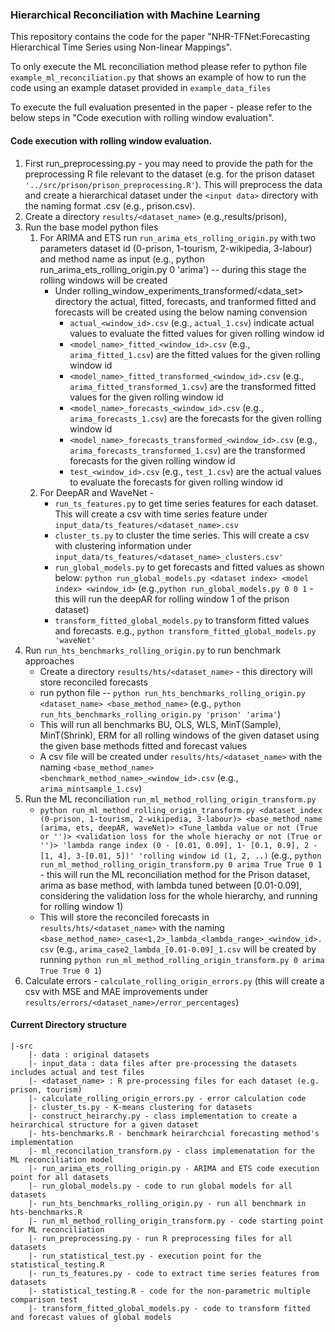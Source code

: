 ### Hierarchical Reconciliation with Machine Learning

This repository contains the code for the paper "NHR-TFNet:Forecasting Hierarchical Time Series using Non-linear Mappings".

To only execute the ML reconciliation method please refer to python file `example_ml_reconciliation.py` that shows an example of how to run the code using an example dataset provided in `example_data_files`

To execute the full evaluation presented in the paper - please refer to the below steps in "Code execution with rolling window evaluation".

#### Code execution with rolling window evaluation.


1. First run_preprocessing.py - you may need to provide the path for the preprocessing R file relevant to the dataset (e.g. for the prison dataset `'../src/prison/prison_preprocessing.R'`). This will preprocess the data and create a hierarchical dataset under the `<input data>` directory with the naming format <dataset>.csv (e.g., prison.csv).
2. Create a directory `results/<dataset_name>` (e.g.,results/prison), 
3. Run the base model python files
   1. For ARIMA and ETS run `run_arima_ets_rolling_origin.py` with two parameters dataset id (0-prison, 1-tourism, 2-wikipedia, 3-labour) and method name as input (e.g., python run_arima_ets_rolling_origin.py 0 'arima') -- during this stage the rolling windows will be created 
      - Under rolling_window_experiments_transformed/<data_set> directory the actual, fitted, forecasts, and tranformed fitted and forecasts will be created using the below naming convension
        - `actual_<window_id>.csv` (e.g., `actual_1.csv`) indicate actual values to evaluate the fitted values for given rolling window id
        - `<model_name>_fitted_<window_id>.csv` (e.g., `arima_fitted_1.csv`) are the fitted values for the given rolling window id
        - `<model_name>_fitted_transformed_<window_id>.csv` (e.g., `arima_fitted_transformed_1.csv`) are the transformed fitted values for the given rolling window id
        - `<model_name>_forecasts_<window_id>.csv` (e.g., `arima_forecasts_1.csv`) are the forecasts for the given rolling window id
        - `<model_name>_forecasts_transformed_<window_id>.csv` (e.g., `arima_forecasts_transformed_1.csv`) are the transformed forecasts for the given rolling window id
        - `test_<window_id>.csv` (e.g., `test_1.csv`) are the actual values to evaluate the forecasts for given rolling window id
   2. For DeepAR and WaveNet - 
      - `run_ts_features.py` to get time series features for each dataset. This will create a csv with time series feature under `input_data/ts_features/<dataset_name>.csv`
      - `cluster_ts.py` to cluster the time series. This will create a csv with clustering information under `input_data/ts_features/<dataset_name>_clusters.csv'` 
      - `run_global_models.py` to get forecasts and fitted values as shown below:
            `python run_global_models.py <dataset index> <model index> <window_id>` (e.g.,`python run_global_models.py 0 0 1` - this will run the deepAR for rolling window 1 of the prison dataset)
      - `transform_fitted_global_models.py` to transform fitted values and forecasts. e.g., `python transform_fitted_global_models.py 'waveNet'` 
4. Run `run_hts_benchmarks_rolling_origin.py` to run benchmark approaches 
    - Create a directory `results/hts/<dataset_name>` - this directory will store reconciled forecasts
    - run python file -- `python run_hts_benchmarks_rolling_origin.py <dataset_name> <base_method_name>` (e.g., `python run_hts_benchmarks_rolling_origin.py 'prison' 'arima'`)
    - This will run all benchmarks BU, OLS, WLS, MinT(Sample), MinT(Shrink), ERM for all rolling windows of the given dataset using the given base methods fitted and forecast values
    - A csv file will be created under `results/hts/<dataset_name>` with the naming `<base_method_name><benchmark_method_name>_<window_id>.csv` (e.g., `arima_mintsample_1.csv`)
5. Run the ML reconciliation `run_ml_method_rolling_origin_transform.py` 
    -  `python run_ml_method_rolling_origin_transform.py <dataset_index (0-prison, 1-tourism, 2-wikipedia, 3-labour)> <base_method_name (arima, ets, deepAR, waveNet)> <Tune_lambda value or not (True or '')> <validation loss for the whole hierachy or not (True or '')> 'lambda range index (0 - [0.01, 0.09], 1- [0.1, 0.9], 2 - [1, 4], 3-[0.01, 5])' 'rolling window id (1, 2, ..)`
       (e.g., `python run_ml_method_rolling_origin_transform.py 0 arima True True 0 1` - this will run the ML reconciliation method for the Prison dataset, arima as base method, with lambda tuned between [0.01-0.09], considering the validation loss for the whole hierarchy, and running for rolling window 1)
    - This will store the reconciled forecasts in `results/hts/<dataset_name>` with the naming `<base_method_name>_case<1,2>_lambda_<lambda_range>_<window_id>.csv`
      (e.g., `arima_case2_lambda_[0.01-0.09]_1.csv` will be created by running `python run_ml_method_rolling_origin_transform.py 0 arima True True 0 1`)
6. Calculate errors - `calculate_rolling_origin_errors.py` (this will create a csv with MSE and MAE improvements under `results/errors/<dataset_name>/error_percentages`) 


#### Current Directory structure
```
|-src
    |- data : original datasets
    |- input_data : data files after pre-processing the datasets includes actual and test files
    |- <dataset_name> : R pre-processing files for each dataset (e.g. prison, tourism)
    |- calculate_rolling_origin_errors.py - error calculation code
    |- cluster_ts.py - K-means clustering for datasets
    |- construct_heirarchy.py - class implementation to create a heirarchical structure for a given dataset
    |- hts-benchmarks.R - benchmark heirarchcial forecasting method's implementation
    |- ml_reconcilation_transform.py - class implemenatation for the ML reconciliation model
    |- run_arima_ets_rolling_origin.py - ARIMA and ETS code execution point for all datasets
    |- run_global_models.py - code to run global models for all datasets
    |- run_hts_benchmarks_rolling_origin.py - run all benchmark in hts-benchmarks.R
    |- run_ml_method_rolling_origin_transform.py - code starting point for ML reconciliation
    |- run_preprocessing.py - run R preprocessing files for all datasets
    |- run_statistical_test.py - execution point for the statistical_testing.R
    |- run_ts_features.py - code to extract time series features from datasets
    |- statistical_testing.R - code for the non-parametric multiple comparison test
    |- transform_fitted_global_models.py - code to transform fitted and forecast values of global models
